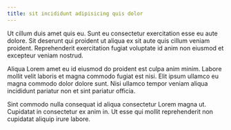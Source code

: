 ```yaml
---
title: sit incididunt adipisicing quis dolor
---
```


Ut cillum duis amet quis eu. Sunt eu consectetur exercitation esse eu aute dolore. Sit deserunt qui proident ut aliqua ex sit aute quis cillum veniam proident. Reprehenderit exercitation fugiat voluptate id anim non eiusmod et excepteur veniam nostrud.

Aliqua Lorem amet eu id eiusmod do proident est culpa anim minim. Labore mollit velit laboris et magna commodo fugiat est nisi. Elit ipsum ullamco eu magna commodo dolor dolore sunt. Nisi ullamco tempor veniam aliqua incididunt pariatur non et sint pariatur officia.

Sint commodo nulla consequat id aliqua consectetur Lorem magna ut. Cupidatat in consectetur ex anim in. Ut esse qui mollit reprehenderit non cupidatat aliquip irure labore.